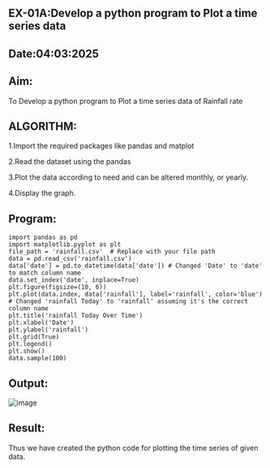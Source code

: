## EX-01A:Develop a python program to Plot a time series data

## Date:04:03:2025

## Aim:
To Develop a python program to Plot a time series data of Rainfall rate

## ALGORITHM:
1.Import the required packages like pandas and matplot

2.Read the dataset using the pandas

3.Plot the data according to need and can be altered monthly, or yearly.

4.Display the graph.

## Program:
```
import pandas as pd
import matplotlib.pyplot as plt
file_path = 'rainfall.csv'  # Replace with your file path
data = pd.read_csv('rainfall.csv')
data['date'] = pd.to_datetime(data['date']) # Changed 'Date' to 'date' to match column name
data.set_index('date', inplace=True)
plt.figure(figsize=(10, 6))
plt.plot(data.index, data['rainfall'], label='rainfall', color='blue') # Changed 'rainfall Today' to 'rainfall' assuming it's the correct column name
plt.title('rainfall Today Over Time')
plt.xlabel('Date')
plt.ylabel('rainfall')
plt.grid(True)
plt.legend()
plt.show()
data.sample(100)
```

## Output:
![image](https://github.com/user-attachments/assets/512679c5-0a6e-4f9a-b402-617c610d2bc6)

## Result:
Thus we have created the python code for plotting the time series of given data.
